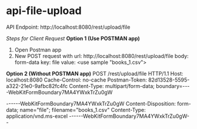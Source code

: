 # api-file-upload

API Endpoint:
http://localhost:8080/rest/upload/file

*Steps for Client Request*
**Option 1 (Use POSTMAN app)**
1) Open Postman app
2) New POST request with 
   url: http://localhost:8080/rest/upload/file
   body: form-data
    key: file
    value: <use sample "books_1.csv">
    
    
**Option 2 (Without POSTMAN app)**
POST /rest/upload/file HTTP/1.1
Host: localhost:8080
Cache-Control: no-cache
Postman-Token: 82d13528-5595-a322-21e0-9afbc82fc4fc
Content-Type: multipart/form-data; boundary=----WebKitFormBoundary7MA4YWxkTrZu0gW

------WebKitFormBoundary7MA4YWxkTrZu0gW
Content-Disposition: form-data; name="file"; filename="books_1.csv"
Content-Type: application/vnd.ms-excel
------WebKitFormBoundary7MA4YWxkTrZu0gW--
